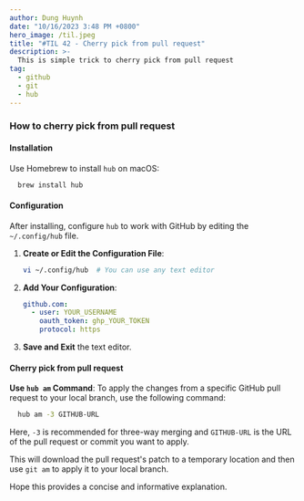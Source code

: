 ```yaml
---
author: Dung Huynh
date: "10/16/2023 3:48 PM +0800"
hero_image: /til.jpeg
title: "#TIL 42 - Cherry pick from pull request"
description: >-
  This is simple trick to cherry pick from pull request
tag:
  - github
  - git
  - hub
---
```


### How to cherry pick from pull request

#### Installation

Use Homebrew to install `hub` on macOS:

```bash
  brew install hub
```

#### Configuration

After installing, configure `hub` to work with GitHub by editing the `~/.config/hub` file.

1. **Create or Edit the Configuration File**:

   ```bash
   vi ~/.config/hub  # You can use any text editor
   ```

2. **Add Your Configuration**:
   ```yaml
   github.com:
     - user: YOUR_USERNAME
       oauth_token: ghp_YOUR_TOKEN
       protocol: https
   ```
3. **Save and Exit** the text editor.

#### Cherry pick from pull request

**Use `hub am` Command**: To apply the changes from a specific GitHub pull request to your local branch, use the following command:

```sh
  hub am -3 GITHUB-URL
```

Here, `-3` is recommended for three-way merging and `GITHUB-URL` is the URL of the pull request or commit you want to apply.

This will download the pull request's patch to a temporary location and then use `git am` to apply it to your local branch.

Hope this provides a concise and informative explanation.
